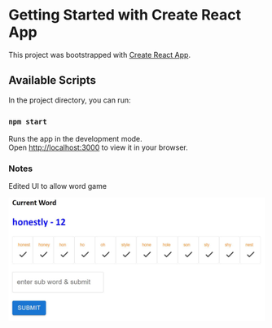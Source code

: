# Getting Started with Create React App

This project was bootstrapped with [Create React App](https://github.com/facebook/create-react-app).

## Available Scripts

In the project directory, you can run:

### `npm start`

Runs the app in the development mode.\
Open [http://localhost:3000](http://localhost:3000) to view it in your browser.

### Notes
Edited UI to allow word game

![Demo Image](https://github.com/dianasamuel/word_game/blob/master/wordGame.JPG?raw=true) 
